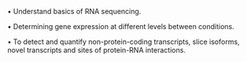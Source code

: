 
•	Understand basics of RNA sequencing.


•	Determining gene expression at different levels between conditions.


•	To detect and quantify non-protein-coding transcripts, slice isoforms, novel transcripts and sites of protein-RNA interactions.
